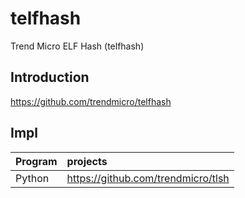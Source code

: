 # telfhash
Trend Micro ELF Hash (telfhash)

## Introduction
https://github.com/trendmicro/telfhash



## Impl
|Program| projects|
|:-     |:-|
|Python      |https://github.com/trendmicro/tlsh|